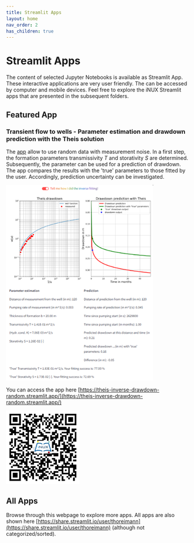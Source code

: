 ```yaml
---
title: Streamlit Apps
layout: home
nav_order: 2
has_children: true
---
```


# Streamlit Apps

The content of selected Jupyter Notebooks is available as Streamlit App. These interactive applications are very user friendly. The can be accessed by computer and mobile devices. Feel free to explore the iNUX Streamlit apps that are presented in the subsequent folders.

## Featured App
### Transient flow to wells - Parameter estimation and drawdown prediction with the Theis solution

The [app](https://theis-inverse-drawdown-random.streamlit.app/) allow to use random data with measurement noise. In a first step, the formation parameters transmissivity _T_ and storativity _S_ are determined. Subsequently, the parameter can be used for a prediction of drawdown. The app compares the results with the 'true' parameters to those fitted by the user. Accordingly, prediction uncertainty can be investigated. 

<img src=".\assets\images\st\00\theis_invers_drawdown_random.png" alt="Screenshot of the app" width="400"/>

You can access the app here [https://theis-inverse-drawdown-random.streamlit.app/](https://theis-inverse-drawdown-random.streamlit.app/)

<img src=".\assets\images\st\00\theis_invers_drawdown_random_QR.png" alt="QR theis" width="200" />

## All Apps 
Browse through this webpage to explore more apps. All apps are also shown here [https://share.streamlit.io/user/thoreimann](https://share.streamlit.io/user/thoreimann) (although not categorized/sorted).
